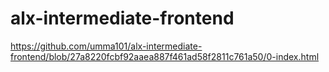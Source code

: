 
# alx-intermediate-frontend
https://github.com/umma101/alx-intermediate-frontend/blob/27a8220fcbf92aaea887f461ad58f2811c761a50/0-index.html


